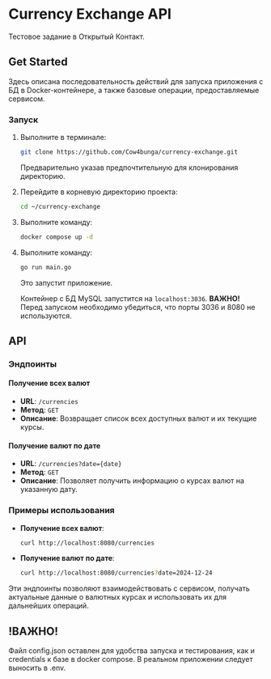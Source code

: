 # Currency Exchange API

Тестовое задание в Открытый Контакт.

## Get Started

Здесь описана последовательность действий для запуска приложения с БД в Docker-контейнере, а также базовые операции, предоставляемые сервисом.

### Запуск

1. Выполните в терминале:
   ```bash
   git clone https://github.com/Cow4bunga/currency-exchange.git
   ```
   Предварительно указав предпочтительную для клонирования директорию.
   
2. Перейдите в корневую директорию проекта:
   ```bash
   cd ~/currency-exchange
   ```

3. Выполните команду:
   ```bash
   docker compose up -d
   ```

4. Выполните команду:
   ```bash
   go run main.go
   ```
   Это запустит приложение.

   Контейнер с БД MySQL запустится на `localhost:3036`. 
   **ВАЖНО!** Перед запуском необходимо убедиться, что порты 3036 и 8080 не используются.

## API

### Эндпоинты

#### Получение всех валют
- **URL**: `/currencies`
- **Метод**: `GET`
- **Описание**: Возвращает список всех доступных валют и их текущие курсы.

#### Получение валют по дате
- **URL**: `/currencies?date={date}`
- **Метод**: `GET`
- **Описание**: Позволяет получить информацию о курсах валют на указанную дату. 

### Примеры использования

- **Получение всех валют**:
  ```bash
  curl http://localhost:8080/currencies
  ```

- **Получение валют по дате**:
  ```bash
  curl http://localhost:8080/currencies?date=2024-12-24
  ```

Эти эндпоинты позволяют взаимодействовать с сервисом, получать актуальные данные о валютных курсах и использовать их для дальнейших операций.

## !ВАЖНО!
Файл config.json оставлен для удобства запуска и тестирования, как и credentials к базе в docker compose. В реальном приложении следует выносить в .env.
